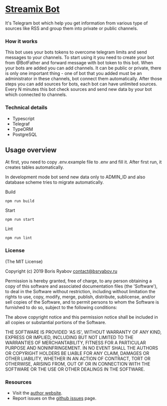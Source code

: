 # [Streamix Bot](https://t.me/streamix_bot)

It's Telegram bot which help you get information from various type of sources like RSS and group them into private or public channels.

### How it works

This bot uses your bots tokens to overcome telegram limits and send messages to your channels. To start using it you need to create your bot from @BotFather and forward message with bot token to this bot. When your bots are added you can add channels. It can be public or private, there is only one important thing - one of bot that you added must be an administrator in these channels, bot connect them automatically. After those steps you can add sources for bots, each bot can have unlimited sources. Every N minutes this bot check sources and send new data by your bot which connected to channels.

### Technical details
 - Typescript
 - Telegraf
 - TypeORM
 - PostgreSQL

## Usage overview

At first, you need to copy .env.example file to .env and fill it. After first run, it creates tables automatically.

In development mode bot send new data only to ADMIN_ID and also database scheme tries to migrate automatically.

Build

```
npm run build
```

Start

```
npm run start
```

Lint

```
npm run lint
```


### License

(The MIT License)

Copyright (c) 2019 Boris Ryabov <contact@bsryabov.ru>

Permission is hereby granted, free of charge, to any person obtaining
a copy of this software and associated documentation files (the
'Software'), to deal in the Software without restriction, including
without limitation the rights to use, copy, modify, merge, publish,
distribute, sublicense, and/or sell copies of the Software, and to
permit persons to whom the Software is furnished to do so, subject to
the following conditions:

The above copyright notice and this permission notice shall be
included in all copies or substantial portions of the Software.

THE SOFTWARE IS PROVIDED 'AS IS', WITHOUT WARRANTY OF ANY KIND,
EXPRESS OR IMPLIED, INCLUDING BUT NOT LIMITED TO THE WARRANTIES OF
MERCHANTABILITY, FITNESS FOR A PARTICULAR PURPOSE AND NONINFRINGEMENT.
IN NO EVENT SHALL THE AUTHORS OR COPYRIGHT HOLDERS BE LIABLE FOR ANY
CLAIM, DAMAGES OR OTHER LIABILITY, WHETHER IN AN ACTION OF CONTRACT,
TORT OR OTHERWISE, ARISING FROM, OUT OF OR IN CONNECTION WITH THE
SOFTWARE OR THE USE OR OTHER DEALINGS IN THE SOFTWARE.


### Resources

- Visit the [author website](http://www.bsryabov.ru).
- Report issues on the [github issues](https://github.com/rvboris/streamix-bot/issues) page.
